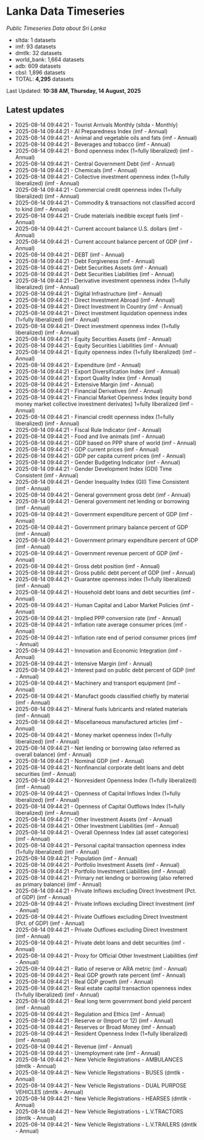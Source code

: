 # Lanka Data Timeseries
*Public Timeseries Data about Sri Lanka*

* sltda: 1 datasets
* imf: 93 datasets
* dmtlk: 32 datasets
* world_bank: 1,664 datasets
* adb: 609 datasets
* cbsl: 1,896 datasets
* TOTAL: **4,295** datasets

Last Updated: **10:38 AM, Thursday, 14 August, 2025**

## Latest updates

* 2025-08-14 09:44:21 - Tourist Arrivals Monthly (sltda - Monthly)
* 2025-08-14 09:44:21 - AI Preparedness Index (imf - Annual)
* 2025-08-14 09:44:21 - Animal and vegetable oils and fats (imf - Annual)
* 2025-08-14 09:44:21 - Beverages and tobacco (imf - Annual)
* 2025-08-14 09:44:21 - Bond openness index (1=fully liberalized) (imf - Annual)
* 2025-08-14 09:44:21 - Central Government Debt (imf - Annual)
* 2025-08-14 09:44:21 - Chemicals (imf - Annual)
* 2025-08-14 09:44:21 - Collective investment openness index (1=fully liberalized) (imf - Annual)
* 2025-08-14 09:44:21 - Commercial credit openness index (1=fully liberalized) (imf - Annual)
* 2025-08-14 09:44:21 - Commodity & transactions not classified accord to kind (imf - Annual)
* 2025-08-14 09:44:21 - Crude materials inedible except fuels (imf - Annual)
* 2025-08-14 09:44:21 - Current account balance U.S. dollars (imf - Annual)
* 2025-08-14 09:44:21 - Current account balance percent of GDP (imf - Annual)
* 2025-08-14 09:44:21 - DEBT (imf - Annual)
* 2025-08-14 09:44:21 - Debt Forgiveness (imf - Annual)
* 2025-08-14 09:44:21 - Debt Securities Assets (imf - Annual)
* 2025-08-14 09:44:21 - Debt Securities Liabilities (imf - Annual)
* 2025-08-14 09:44:21 - Derivative investment openness index (1=fully liberalized) (imf - Annual)
* 2025-08-14 09:44:21 - Digital Infrastructure (imf - Annual)
* 2025-08-14 09:44:21 - Direct Investment Abroad (imf - Annual)
* 2025-08-14 09:44:21 - Direct Investment In Country (imf - Annual)
* 2025-08-14 09:44:21 - Direct investment liquidation openness index (1=fully liberalized) (imf - Annual)
* 2025-08-14 09:44:21 - Direct investment openness index (1=fully liberalized) (imf - Annual)
* 2025-08-14 09:44:21 - Equity Securities Assets (imf - Annual)
* 2025-08-14 09:44:21 - Equity Securities Liabilities (imf - Annual)
* 2025-08-14 09:44:21 - Equity openness index (1=fully liberalized) (imf - Annual)
* 2025-08-14 09:44:21 - Expenditure (imf - Annual)
* 2025-08-14 09:44:21 - Export Diversification Index (imf - Annual)
* 2025-08-14 09:44:21 - Export Quality Index (imf - Annual)
* 2025-08-14 09:44:21 - Extensive Margin (imf - Annual)
* 2025-08-14 09:44:21 - Financial Derivatives (imf - Annual)
* 2025-08-14 09:44:21 - Financial Market Openness Index (equity bond money market collective investment derivates) 1=fully liberalized (imf - Annual)
* 2025-08-14 09:44:21 - Financial credit openness index (1=fully liberalized) (imf - Annual)
* 2025-08-14 09:44:21 - Fiscal Rule Indicator (imf - Annual)
* 2025-08-14 09:44:21 - Food and live animals (imf - Annual)
* 2025-08-14 09:44:21 - GDP based on PPP share of world (imf - Annual)
* 2025-08-14 09:44:21 - GDP current prices (imf - Annual)
* 2025-08-14 09:44:21 - GDP per capita current prices (imf - Annual)
* 2025-08-14 09:44:21 - Gender Budgeting Indicator (imf - Annual)
* 2025-08-14 09:44:21 - Gender Development Index (GDI) Time Consistent (imf - Annual)
* 2025-08-14 09:44:21 - Gender Inequality Index (GII) Time Consistent (imf - Annual)
* 2025-08-14 09:44:21 - General government gross debt (imf - Annual)
* 2025-08-14 09:44:21 - General government net lending or borrowing (imf - Annual)
* 2025-08-14 09:44:21 - Government expenditure percent of GDP (imf - Annual)
* 2025-08-14 09:44:21 - Government primary balance percent of GDP (imf - Annual)
* 2025-08-14 09:44:21 - Government primary expenditure percent of GDP (imf - Annual)
* 2025-08-14 09:44:21 - Government revenue percent of GDP (imf - Annual)
* 2025-08-14 09:44:21 - Gross debt position (imf - Annual)
* 2025-08-14 09:44:21 - Gross public debt percent of GDP (imf - Annual)
* 2025-08-14 09:44:21 - Guarantee openness index (1=fully liberalized) (imf - Annual)
* 2025-08-14 09:44:21 - Household debt loans and debt securities (imf - Annual)
* 2025-08-14 09:44:21 - Human Capital and Labor Market Policies (imf - Annual)
* 2025-08-14 09:44:21 - Implied PPP conversion rate (imf - Annual)
* 2025-08-14 09:44:21 - Inflation rate average consumer prices (imf - Annual)
* 2025-08-14 09:44:21 - Inflation rate end of period consumer prices (imf - Annual)
* 2025-08-14 09:44:21 - Innovation and Economic Integration (imf - Annual)
* 2025-08-14 09:44:21 - Intensive Margin (imf - Annual)
* 2025-08-14 09:44:21 - Interest paid on public debt percent of GDP (imf - Annual)
* 2025-08-14 09:44:21 - Machinery and transport equipment (imf - Annual)
* 2025-08-14 09:44:21 - Manufact goods classified chiefly by material (imf - Annual)
* 2025-08-14 09:44:21 - Mineral fuels lubricants and related materials (imf - Annual)
* 2025-08-14 09:44:21 - Miscellaneous manufactured articles (imf - Annual)
* 2025-08-14 09:44:21 - Money market openness index (1=fully liberalized) (imf - Annual)
* 2025-08-14 09:44:21 - Net lending or borrowing (also referred as overall balance) (imf - Annual)
* 2025-08-14 09:44:21 - Nominal GDP (imf - Annual)
* 2025-08-14 09:44:21 - Nonfinancial corporate debt loans and debt securities (imf - Annual)
* 2025-08-14 09:44:21 - Nonresident Openness Index (1=fully liberalized) (imf - Annual)
* 2025-08-14 09:44:21 - Openness of Capital Inflows Index (1=fully liberalized) (imf - Annual)
* 2025-08-14 09:44:21 - Openness of Capital Outflows Index (1=fully liberalized) (imf - Annual)
* 2025-08-14 09:44:21 - Other Investment Assets (imf - Annual)
* 2025-08-14 09:44:21 - Other Investment Liabilities (imf - Annual)
* 2025-08-14 09:44:21 - Overall Openness Index (all asset categories) (imf - Annual)
* 2025-08-14 09:44:21 - Personal capital transaction openness index (1=fully liberalized) (imf - Annual)
* 2025-08-14 09:44:21 - Population (imf - Annual)
* 2025-08-14 09:44:21 - Portfolio Investment Assets (imf - Annual)
* 2025-08-14 09:44:21 - Portfolio Investment Liabilities (imf - Annual)
* 2025-08-14 09:44:21 - Primary net lending or borrowing (also referred as primary balance) (imf - Annual)
* 2025-08-14 09:44:21 - Private Inflows excluding Direct Investment (Pct. of GDP) (imf - Annual)
* 2025-08-14 09:44:21 - Private Inflows excluding Direct Investment (imf - Annual)
* 2025-08-14 09:44:21 - Private Outflows excluding Direct Investment (Pct. of GDP) (imf - Annual)
* 2025-08-14 09:44:21 - Private Outflows excluding Direct Investment (imf - Annual)
* 2025-08-14 09:44:21 - Private debt loans and debt securities (imf - Annual)
* 2025-08-14 09:44:21 - Proxy for Official Other Investment Liabilities (imf - Annual)
* 2025-08-14 09:44:21 - Ratio of reserve or ARA metric (imf - Annual)
* 2025-08-14 09:44:21 - Real GDP growth rate percent (imf - Annual)
* 2025-08-14 09:44:21 - Real GDP growth (imf - Annual)
* 2025-08-14 09:44:21 - Real estate capital transaction openness index (1=fully liberalized) (imf - Annual)
* 2025-08-14 09:44:21 - Real long term government bond yield percent (imf - Annual)
* 2025-08-14 09:44:21 - Regulation and Ethics (imf - Annual)
* 2025-08-14 09:44:21 - Reserve or (Import or 12) (imf - Annual)
* 2025-08-14 09:44:21 - Reserves or Broad Money (imf - Annual)
* 2025-08-14 09:44:21 - Resident Openness Index (1=fully liberalized) (imf - Annual)
* 2025-08-14 09:44:21 - Revenue (imf - Annual)
* 2025-08-14 09:44:21 - Unemployment rate (imf - Annual)
* 2025-08-14 09:44:21 - New Vehicle Registrations - AMBULANCES (dmtlk - Annual)
* 2025-08-14 09:44:21 - New Vehicle Registrations - BUSES (dmtlk - Annual)
* 2025-08-14 09:44:21 - New Vehicle Registrations - DUAL PURPOSE VEHICLES (dmtlk - Annual)
* 2025-08-14 09:44:21 - New Vehicle Registrations - HEARSES (dmtlk - Annual)
* 2025-08-14 09:44:21 - New Vehicle Registrations - L.V.TRACTORS (dmtlk - Annual)
* 2025-08-14 09:44:21 - New Vehicle Registrations - L.V.TRAILERS (dmtlk - Annual)